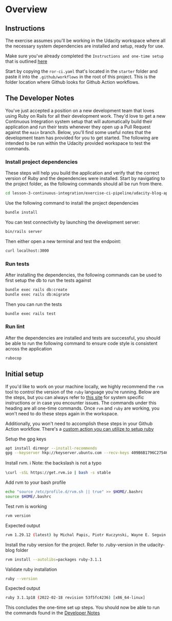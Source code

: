 # Overview

## Instructions

The exercise assumes you'll be working in the Udacity workspace where all the necessary system dependencies are installed and setup, ready for use.

Make sure you've already completed the `Instructions and one-time setup` that is outlined [here](../../README.md#instructions-and-one-time-setup)

Start by copying the `ror-ci.yaml` that's located in the `starter` folder and paste it into the `.github/workflows` in the root of this project. This is the folder location where Github looks for Github Action workflows.

## The Developer Notes

You've just accepted a position on a new development team that loves using Ruby on Rails for all their development work. They'd love to get a new Continuous Integration system setup that will automatically build their application and run their tests whenever they open up a Pull Request against the `main` branch. Below, you'll find some useful notes that the development team has provided for you to get started. The following are intended to be run within the Udacity provided workspace to test the commands.

### Install project dependencies

These steps will help you build the application and verify that the correct version of Ruby and the dependencies were installed.
Start by navigating to the project folder, as the following commands should all be run from there.

```bash
cd lesson-3-continuous-integration/exercise-ci-pipeline/udacity-blog-app
```

Use the following command to install the project dependencies

```bash
bundle install
```

You can test connectivity by launching the development server:

```bash
bin/rails server
```

Then either open a new terminal and test the endpoint:

```bash
curl localhost:3000
```

### Run tests

After installing the dependencies, the following commands can be used to first setup the db to run the tests against

```bash
bundle exec rails db:create
bundle exec rails db:migrate
```

Then you can run the tests

```bash
bundle exec rails test
```

### Run lint

After the dependencies are installed and tests are successful, you should be able to run the following command to ensure code style is consistent across the application

```bash
rubocop
```

## Initial setup

If you'd like to work on your machine locally, we highly recommend the `rvm` tool to control the version of the `ruby` language you're running. Below are the steps, but you can always refer to [this site](https://rvm.io/rvm/install) for system specific instructions or in case you encounter issues. The commands under this heading are all one-time commands. Once `rvm` and `ruby` are working, you won't need to do these steps again in the workspace. 

Additionally, you won't need to accomplish these steps in your Github Action workflow. There's a [custom action you can utilize to setup ruby](https://github.com/ruby/setup-ruby#usage)

Setup the gpg keys

```bash
apt install dirmngr --install-recommends
gpg --keyserver hkp://keyserver.ubuntu.com --recv-keys 409B6B1796C275462A1703113804BB82D39DC0E3 7D2BAF1CF37B13E2069D6956105BD0E739499BDB
```

Install rvm. ℹ️ Note: the backslash is not a typo

```bash
\curl -sSL https://get.rvm.io | bash -s stable
```

Add rvm to your bash profile

```bash
echo "source /etc/profile.d/rvm.sh || true" >> $HOME/.bashrc
source $HOME/.bashrc
```

Test rvm is working

```bash
rvm version
```

Expected output

```bash
rvm 1.29.12 (latest) by Michal Papis, Piotr Kuczynski, Wayne E. Seguin [https://rvm.io]
```

Install the ruby version for the project. Refer to .ruby-version in the udacity-blog folder

```bash
rvm install --autolibs=packages ruby-3.1.1
```

Validate ruby installation

```bash
ruby --version
```

Expected output

```bash
ruby 3.1.1p18 (2022-02-18 revision 53f5fc4236) [x86_64-linux]
```

This concludes the one-time set up steps. You should now be able to run the commands found in the [Developer Notes](#the-developer-notes)
